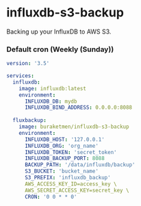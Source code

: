 # influxdb-s3-backup

Backing up your InfluxDB to AWS S3.

### Default cron (Weekly (Sunday))

```yaml
version: '3.5'

services:
  influxdb:
    image: influxdb:latest
    environment:
      INFLUXDB_DB: mydb
      INFLUXDB_BIND_ADDRESS: 0.0.0.0:8088
	  
  fluxbackup:
    image: buraketmen/influxdb-s3-backup
    environment:
	  INFLUXDB_HOST: '127.0.0.1'
	  INFLUXDB_ORG: 'org_name'
	  INFLUXDB_TOKEN: 'secret_token'
	  INFLUXDB_BACKUP_PORT: 8088
	  BACKUP_PATH: '/data/influxdb/backup'
      S3_BUCKET: 'bucket_name'
	  S3_PREFIX: 'influxdb_backup'
      AWS_ACCESS_KEY_ID=access_key \
      AWS_SECRET_ACCESS_KEY=secret_key \
      CRON: '0 0 * * 0'
```
